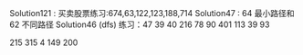 Solution121 : 买卖股票练习:674,63,122,123,188,714
Solution47 : 64 最小路径和 62 不同路径
Solution46 (dfs) 练习：47 39 40 216 78 90 401 113 39 93

215 315 4 149 200

